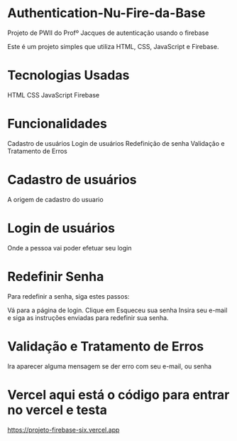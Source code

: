 # Authentication-Nu-Fire-da-Base
Projeto de PWII do Profº Jacques de autenticação usando o firebase

Este é um projeto simples que utiliza HTML, CSS, JavaScript e Firebase.

# Tecnologias Usadas

HTML
CSS
JavaScript
Firebase

# Funcionalidades

Cadastro de usuários
Login de usuários
Redefinição de senha
Validação e Tratamento de Erros
# Cadastro de usuários

A origem de cadastro do usuario

# Login de usuários

Onde a pessoa vai poder efetuar seu login

# Redefinir Senha

Para redefinir a senha, siga estes passos:

Vá para a página de login.
Clique em Esqueceu sua senha
Insira seu e-mail e siga as instruções enviadas para redefinir sua senha.

# Validação e Tratamento de Erros
Ira aparecer alguma mensagem se der erro com seu e-mail, ou senha

# Vercel aqui está o código para entrar no vercel e testa
https://projeto-firebase-six.vercel.app

